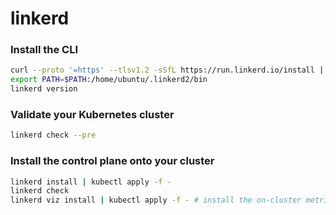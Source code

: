 # linkerd

### Install the CLI
```bash
curl --proto '=https' --tlsv1.2 -sSfL https://run.linkerd.io/install | sh
export PATH=$PATH:/home/ubuntu/.linkerd2/bin
linkerd version
```

### Validate your Kubernetes cluster

```bash
linkerd check --pre
```

### Install the control plane onto your cluster
```bash
linkerd install | kubectl apply -f -
linkerd check
linkerd viz install | kubectl apply -f - # install the on-cluster metrics stack
```
